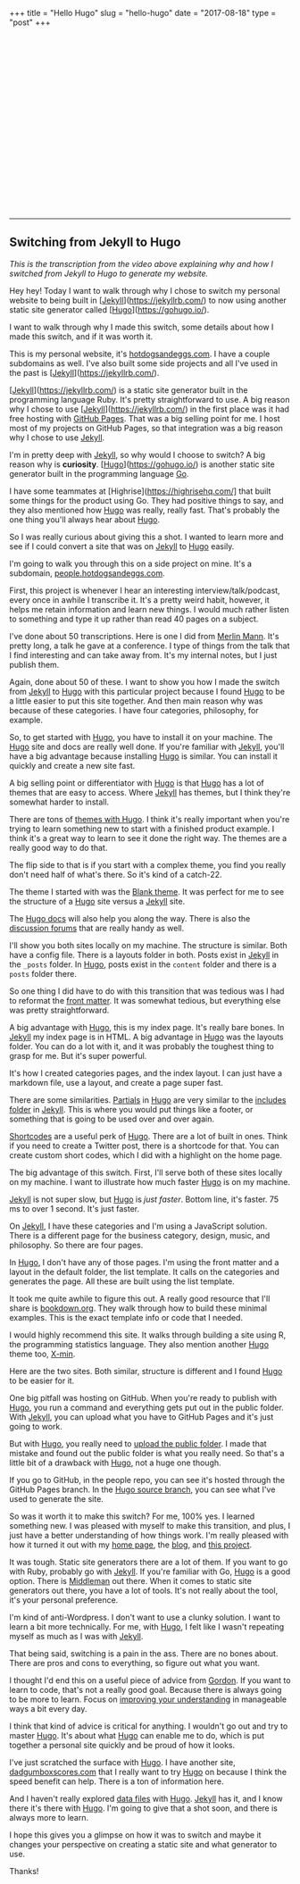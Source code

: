 +++
title = "Hello Hugo"
slug = "hello-hugo"
date = "2017-08-18"
type = "post"
+++ 

<script src="https://fast.wistia.com/embed/medias/c27i0wnbg2.jsonp" async></script><script src="https://fast.wistia.com/assets/external/E-v1.js" async></script><div class="wistia_responsive_padding" style="padding:62.5% 0 0 0;position:relative;"><div class="wistia_responsive_wrapper" style="height:100%;left:0;position:absolute;top:0;width:100%;"><div class="wistia_embed wistia_async_c27i0wnbg2 videoFoam=true" style="height:100%;width:100%">&nbsp;</div></div></div>

* * * 

## Switching from Jekyll to Hugo

*This is the transcription from the video above explaining why and how I switched from Jekyll to Hugo to generate my website.*

Hey hey! Today I want to walk through why I chose to switch my personal website to being built in [[Jekyll](https://jekyllrb.com/)](https://jekyllrb.com/) to now using another static site generator called [[Hugo](https://gohugo.io/)](https://gohugo.io/). 

I want to walk through why I made this switch, some details about how I made this switch, and if it was worth it.  

This is my personal website, it's [hotdogsandeggs.com](https://hotdogsandeggs.com/). I have a couple subdomains as well. I've also built some side projects and all I've used in the past is [[Jekyll](https://jekyllrb.com/)](https://jekyllrb.com/). 

[[Jekyll](https://jekyllrb.com/)](https://jekyllrb.com/) is a static site generator built in the programming language Ruby. It's pretty straightforward to use. A big reason why I chose to use [[Jekyll](https://jekyllrb.com/)](https://jekyllrb.com/) in the first place was it had free hosting with [GitHub Pages](https://pages.github.com/). That was a big selling point for me. I host most of my projects on GitHub Pages, so that integration was a big reason why I chose to use [Jekyll](https://jekyllrb.com/). 

I'm in pretty deep with [Jekyll](https://jekyllrb.com/), so why would I choose to switch? A big reason why is **curiosity**. [[Hugo](https://gohugo.io/)](https://gohugo.io/) is another static site generator built in the programming language [Go](https://golang.org/).

I have some teammates at [Highrise](https://highrisehq.com/] that built some things for the product using Go.  They had positive things to say, and they also mentioned how [Hugo](https://gohugo.io/) was really, really fast. That's probably the one thing you'll always hear about [Hugo](https://gohugo.io/). 

So I was really curious about giving this a shot. I wanted to learn more and see if I could convert a site that was on [Jekyll](https://jekyllrb.com/) to [Hugo](https://gohugo.io/) easily. 

I'm going to walk you through this on a side project on mine. It's a subdomain, [people.hotdogsandeggs.com](https://people.hotdogsandeggs.com/). 

First, this project is whenever I hear an interesting interview/talk/podcast, every once in awhile I transcribe it. It's a pretty weird habit, however, it helps me retain information and learn new things. I would much rather listen to something and type it up rather than read 40 pages on a subject.  

I've done about 50 transcriptions. Here is one I did from [Merlin Mann](https://people.hotdogsandeggs.com/merlinn-mann/). It's pretty long, a talk he gave at a conference. I type of things from the talk that I find interesting and can take away from. It's my internal notes, but I just publish them. 

Again, done about 50 of these. I want to show you how I made the switch from [Jekyll](https://jekyllrb.com/) to [Hugo](https://gohugo.io/) with this particular project because I found [Hugo](https://gohugo.io/) to be a little easier to put this site together. And then main reason why was because of these categories. I have four categories, philosophy, for example. 

So, to get started with [Hugo](https://gohugo.io/), you have to install it on your machine. The [Hugo](https://gohugo.io/) site and docs are really well done. If you're familiar with [Jekyll](https://jekyllrb.com/), you'll have a big advantage because installing [Hugo](https://gohugo.io/) is similar. You can install it quickly and create a new site fast. 

A big selling point or differentiator with [Hugo](https://gohugo.io/) is that [Hugo](https://gohugo.io/) has a lot of themes that are easy to access. Where [Jekyll](https://jekyllrb.com/) has themes, but I think they're somewhat harder to install. 

There are tons of [themes with Hugo](https://gohugo.io/themes/). I think it's really important when you're trying to learn something new to start with a finished product example. I think it's a great way to learn to see it done the right way. The themes are a really good way to do that. 

The flip side to that is if you start with a complex theme, you find you really don't need half of what's there. So it's kind of a catch-22. 

The theme I started with was the [Blank theme](https://themes.gohugo.io/blank/). It was perfect for me to see the structure of a [Hugo](https://gohugo.io/) site versus a [Jekyll](https://jekyllrb.com/) site.  

The [Hugo docs](https://gohugo.io/documentation/) will also help you along the way. There is also the [discussion forums](https://discourse.gohugo.io/) that are really handy as well. 

I'll show you both sites locally on my machine. The structure is similar. Both have a config file. There is a layouts folder in both. Posts exist in [Jekyll](https://jekyllrb.com/) in the `_posts` folder. In [Hugo](https://gohugo.io/), posts exist in the `content` folder and there is a `posts` folder there. 

So one thing I did have to do with this transition that was tedious was I had to reformat the [front matter](https://gohugo.io/content-management/front-matter/). It was somewhat tedious, but everything else was pretty straightforward. 

A big advantage with [Hugo](https://gohugo.io/), this is my index page. It's really bare bones. In [Jekyll](https://jekyllrb.com/) my index page is in HTML. A big advantage in [Hugo](https://gohugo.io/) was the layouts folder. You can do a lot with it, and it was probably the toughest thing to grasp for me. But it's super powerful. 

It's how I created categories pages, and the index layout. I can just have a markdown file, use a layout, and create a page super fast. 

There are some similarities. [Partials](https://gohugo.io/templates/partials/#readout) in [Hugo](https://gohugo.io/) are very similar to the [includes folder](https://jekyllrb.com/docs/includes/) in [Jekyll](https://jekyllrb.com/). This is where you would put things like a footer, or something that is going to be used over and over again. 

[Shortcodes](https://gohugo.io/content-management/shortcodes/#readout) are a useful perk of [Hugo](https://gohugo.io/). There are a lot of built in ones. Think if you need to create a Twitter post, there is a shortcode for that. You can create custom short codes, which I did with a highlight on the home page.   

The big advantage of this switch. First, I'll serve both of these sites locally on my machine. I want to illustrate how much faster [Hugo](https://gohugo.io/) is on my machine. 

[Jekyll](https://jekyllrb.com/) is not super slow, but [Hugo](https://gohugo.io/) is *just faster*. Bottom line, it's faster. 75 ms to over 1 second. It's just faster. 

On [Jekyll](https://jekyllrb.com/), I have these categories and I'm using a JavaScript solution. There is a different page for the business category, design, music, and philosophy. So there are four pages. 

In [Hugo](https://gohugo.io/), I don't have any of those pages. I'm using the front matter and a layout in the default folder, the list template. It calls on the categories and generates the page. All these are built using the list template. 

It took me quite awhile to figure this out. A really good resource that I'll share is [bookdown.org](https://bookdown.org/yihui/blogdown/templates.html). They walk through how to build these minimal examples. This is the exact template info or code that I needed. 

I would highly recommend this site. It walks through building a site using R, the programming statistics language. They also mention another [Hugo](https://gohugo.io/) theme too, [X-min](https://themes.gohugo.io/[Hugo](https://gohugo.io/)-xmin/). 

Here are the two sites. Both similar, structure is different and I found [Hugo](https://gohugo.io/) to be easier for it. 

One big pitfall was hosting on GitHub. When you're ready to publish with [Hugo](https://gohugo.io/), you run a command and everything gets put out in the public folder. With [Jekyll](https://jekyllrb.com/), you can upload what you have to GitHub Pages and it's just going to work. 

But with [Hugo](https://gohugo.io/), you really need to [upload the public folder](https://gohugo.io/hosting-and-deployment/hosting-on-github/). I made that mistake and found out the public folder is what you really need. So that's a little bit of a drawback with [Hugo](https://gohugo.io/), not a huge one though. 

If you go to GitHub, in the people repo, you can see it's hosted through the GitHub Pages branch. In the [Hugo source branch](https://github.com/gallochris/people/tree/hugo_source), you can see what I've used to generate the site. 

So was it worth it to make this switch? For me, 100% yes. I learned something new. I was pleased with myself to make this transition, and plus, I just have a better understanding of how things work. I'm really pleased with how it turned it out with my [home page](https://hotdogsandeggs.com/), the [blog](https://blog.hotdogsandeggs.com/), and [this project](https://people.hotdogsandeggs.com/).  

It was tough. Static site generators there are a lot of them. If you want to go with Ruby, probably go with [Jekyll](https://jekyllrb.com/). If you're familiar with Go, [Hugo](https://gohugo.io/) is a good option. There is [Middleman](https://middlemanapp.com/) out there. When it comes to static site generators out there, you have a lot of tools. It's not really about the tool, it's your personal preference. 

I'm kind of anti-Wordpress. I don't want to use a clunky solution. I want to learn a bit more technically. For me, with [Hugo](https://gohugo.io/), I felt like I wasn't repeating myself as much as I was with [Jekyll](https://jekyllrb.com/). 

That being said, switching is a pain in the ass. There are no bones about. There are pros and cons to everything, so figure out what you want. 

I thought I'd end this on a useful piece of advice from [Gordon](https://twitter.com/gshotwell). If you want to learn to code, that's not a really good goal. Because there is always going to be more to learn. Focus on [improving your understanding](https://twitter.com/gshotwell/status/897800169839898625) in manageable ways a bit every day. 

I think that kind of advice is critical for anything. I wouldn't go out and try to master [Hugo](https://gohugo.io/). It's about what [Hugo](https://gohugo.io/) can enable me to do, which is put together a personal site quickly and be proud of how it looks. 

I've just scratched the surface with [Hugo](https://gohugo.io/). I have another site, [dadgumboxscores.com](https://dadgumboxscores.com/) that I really want to try [Hugo](https://gohugo.io/) on because I think the speed benefit can help. There is a ton of information here. 

And I haven't really explored [data files](https://gohugo.io/templates/data-templates/#the-data-folder) with [Hugo](https://gohugo.io/). [Jekyll](https://jekyllrb.com/) has it, and I know there it's there with [Hugo](https://gohugo.io/). I'm going to give that a shot soon, and there is always more to learn. 

I hope this gives you a glimpse on how it was to switch and maybe it changes your perspective on creating a static site and what generator to use. 

Thanks! 









 

